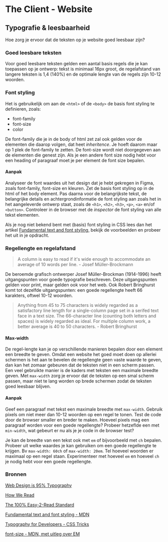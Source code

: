 # The Client - Website

## Typografie & leesbaarheid

Hoe zorg je ervoor dat de teksten op je website goed leesbaar zijn?

### Goed leesbare teksten

Voor goed leesbare teksten gelden een aantal basis regels die je kan toepassen op je ontwerp: tekst is minimaal 16px groot, de regelafstand van langere teksten is 1,4 (140%) en de optimale lengte van de regels zijn 10-12 woorden.


### Font styling

Het is gebruikelijk om aan de `<html>` of de `<body>` de basis font styling te definieren, zoals:  
- font-family
- font-size
- color

De font-family die je in de body of html zet zal ook gelden voor de elementen die daarop volgen, dat heet *inheritence*. Je hoeft daarom maar op 1 plek de font-family te zetten. De font-size wordt niet doorgegeven aan de elementen die genest zijn. Als je een andere font size nodig hebt voor een heading of paragraaf moet je per element de font size bepalen. 

#### Aanpak
Analyseer de font waardes uit het design dat je hebt gekregen in Figma, zoals font-family, font-size en kleuren. Zet de basis font styling op in de html of het body element. Pas daarna voor de belangrijkste tekst, de belangrijke details en achtergrondinformatie de font styling aan zoals het in het aangeleverde ontwerp staat, zoals de `<h1>`, `<h2>`, `<h3>`,  `<p>`, `<a>` en/of `<button>`. Controleer in de browser met de *inspector* de font styling van alle tekst elementen.

Als je nog niet bekend bent met (basis) font styling in CSS lees dan het artikel [Fundamental text and font styling](https://developer.mozilla.org/en-US/docs/Learn/CSS/Styling_text/Fundamentals), bekijk de voorbeelden en probeer het uit in je opdracht.

### Regellengte en regelafstand

> A column is easy to read if it's wide enough to accommodate an average of 10 words per line. - Josef Müller-Brockmann

De beroemde grafisch ontwerper Josef Müller-Brockman (1914-1996) heeft uitgangspunten voor goede typografie beschreven. Deze uitgangspunten gelden voor print, maar gelden ook voor het web. Ook Robert Bringhurst komt tot dezelfde uitgangspunten: een goede regellengte heeft 66 karakters, oftwel 10-12 woorden.

> Anything from 45 to 75 characters is widely regarded as a satisfactory line length for a single-column page set in a serifed text face in a text size. The 66-character line (counting both letters and spaces) is widely regarded as ideal. For multiple column work, a better average is 40 to 50 characters. - Robert Bringhurst 

#### Max-width
De regel-lengte kan je op verschillende manieren bepalen door een element een breedte te geven. Omdat een website het goed moet doen op allerlei schermen is het aan te bevelen de regellengte geen vaste waarde te geven, dan kan het zomaar gebeuren dat de teksten niet in een scherm passen. Een veel gebruikte manier is de kaders met teksten een maximale breedte geven. Met `max-width` zorg je ervoor dat de teksten op een smal scherm passen, maar niet te lang worden op brede schermen zodat de teksten goed leesbaar blijven. 

#### Aanpak
Geef een paragraaf met tekst een maximale breedte met `max-width`. Gebruik pixels om niet meer dan 10-12 woorden op een regel te tonen. Test de code door de browser smaller en breder te maken. Hoeveel pixels mag een paragraaf worden  voor een goede regellengte? Probeer hetzeflde een met `min-width`, wat gebeurt er nu als je je code in de browser test?

Je kan de breedte van een tekst ook met `em` of bijvoorbeeld met `ch` bepalen. Probeer uit welke waardes je kan gebruiken om een goede regellengte te krijgen. Bv `max-width: 60ch` of `max-width: 20em`. Tel hoeveel woorden er maximaal op een regel staan. Experimenteer met hoeveel `em` en hoeveel `ch` je nodig hebt voor een goede regellengte.

### Bronnen

[Web Design is 95% Typography](https://web.archive.org/web/20191218153545/https://ia.net/topics/the-web-is-all-about-typography-period)

[How We Read](https://alistapart.com/article/how-we-read)

[The 100% Easy-2-Read Standard](https://web.archive.org/web/20200114014936/https://ia.net/topics/100e2r)

[Fundamental text and font styling - MDN](https://developer.mozilla.org/en-US/docs/Learn/CSS/Styling_text/Fundamentals)

[Typography for Developers - CSS Tricks](https://css-tricks.com/typography-for-developers/)


[font-size - MDN, met uitleg over EM](https://developer.mozilla.org/en-US/docs/Web/CSS/font-size)